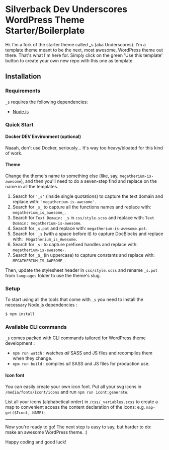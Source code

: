Silverback Dev Underscores WordPress Theme Starter/Boilerplate
===

Hi. I'm a fork of the starter theme called _s (aka Underscores). I'm a template theme meant to be the next, most awesome, WordPress theme out there. That's what I'm here for. Simply click on the green 'Use this template' button to create your own new repo with this one as template.

Installation
---------------

### Requirements

`_s` requires the following dependencies:

- [Node.js](https://nodejs.org/)

### Quick Start

#### Docker DEV Environment (optional)

Naaah, don't use Docker, seriously... It's way too heavy/bloated for this kind of work.

#### Theme

Change the theme's name to something else (like, say, `megatherium-is-awesome`), and then you'll need to do a seven-step find and replace on the name in all the templates.

1. Search for `'_s'` (inside single quotations) to capture the text domain and replace with: `'megatherium-is-awesome'`.
2. Search for `_s_` to capture all the functions names and replace with: `megatherium_is_awesome_`.
3. Search for `Text Domain: _s` in `css/style.scss` and replace with: `Text Domain: megatherium-is-awesome`.
4. Search for `_s.pot` and replace with: `megatherium-is-awesome.pot`.
5. Search for <code>&nbsp;_s</code> (with a space before it) to capture DocBlocks and replace with: <code>&nbsp;Megatherium_is_Awesome</code>.
6. Search for `_s-` to capture prefixed handles and replace with: `megatherium-is-awesome-`.
7. Search for `_S_` (in uppercase) to capture constants and replace with: `MEGATHERIUM_IS_AWESOME_`.

Then, update the stylesheet header in `css/style.scss` and rename `_s.pot` from `languages` folder to use the theme's slug.

### Setup

To start using all the tools that come with `_s`  you need to install the necessary Node.js dependencies :

```sh
$ npm install
```

### Available CLI commands

`_s` comes packed with CLI commands tailored for WordPress theme development :

- `npm run watch` : watches _all_ SASS and JS files and recompiles them when they change.
- `npm run build` : compiles _all_ SASS and JS files for production use.

#### Icon font

You can easily create your own icon font. Put all your svg icons in `/media/fonts/Icont/icons`
and run `npm run icont:generate`.

List all your icons (alphabetical order) in `/css/_variables.scss` to create a map
to convenient access the content declaration of the icons: e.g. `map-get($Icont, NAME)`;

---

Now you're ready to go! The next step is easy to say, but harder to do: make an awesome WordPress theme. :)

Happy coding and good luck!
